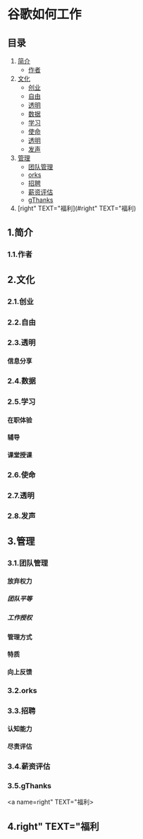 # 谷歌如何工作
## 目录 
1. [简介](#简介)
	*  [作者](#作者)
2. [文化](#文化)
	*  [创业](#创业)
	*  [自由](#自由)
	*  [透明](#透明)
	*  [数据](#数据)
	*  [学习](#学习)
	*  [使命](#使命)
	*  [透明](#透明)
	*  [发声](#发声)
3. [管理](#管理)
	*  [团队管理](#团队管理)
	*  [orks](#orks)
	*  [招聘](#招聘)
	*  [薪资评估](#薪资评估)
	*  [gThanks](#gThanks)
4. [right" TEXT="福利](#right" TEXT="福利)

<a name=简介></a>
##	1.简介

<a name=作者></a>
###	1.1.作者

<a name=文化></a>
##	2.文化

<a name=创业></a>
###	2.1.创业

<a name=自由></a>
###	2.2.自由

<a name=透明></a>
###	2.3.透明

<a name=信息分享></a>
####	信息分享

<a name=数据></a>
###	2.4.数据

<a name=学习></a>
###	2.5.学习

<a name=在职体验></a>
####	在职体验

<a name=辅导></a>
####	辅导

<a name=课堂授课></a>
####	课堂授课

<a name=使命></a>
###	2.6.使命

<a name=透明></a>
###	2.7.透明

<a name=发声></a>
###	2.8.发声

<a name=管理></a>
##	3.管理

<a name=团队管理></a>
###	3.1.团队管理

<a name=放弃权力></a>
####	放弃权力

<a name=团队平等></a>
#####	团队平等

<a name=工作授权></a>
#####	工作授权

<a name=管理方式></a>
####	管理方式

<a name=特质></a>
####	特质

<a name=向上反馈></a>
####	向上反馈

<a name=orks></a>
###	3.2.orks

<a name=招聘></a>
###	3.3.招聘

<a name=认知能力></a>
####	认知能力

<a name=尽责评估></a>
####	尽责评估

<a name=薪资评估></a>
###	3.4.薪资评估

<a name=gThanks></a>
###	3.5.gThanks

<a name=right" TEXT="福利></a>
##	4.right" TEXT="福利

